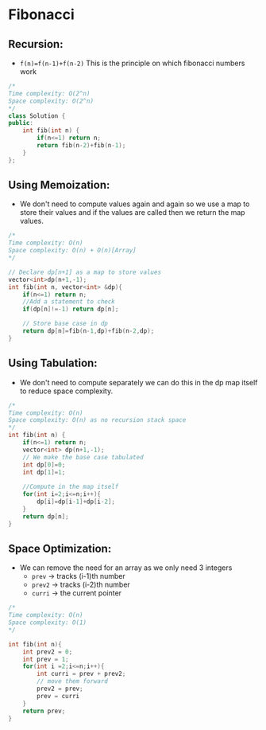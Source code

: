 # Fibonacci 

## Recursion:
- `f(n)=f(n-1)+f(n-2)`
This is the principle on which fibonacci numbers work

```cpp
/*
Time complexity: O(2^n)
Space complexity: O(2^n)
*/
class Solution {
public:
    int fib(int n) {
        if(n<=1) return n;
        return fib(n-2)+fib(n-1);
    }
};
```

## Using Memoization:
- We don't need to compute values again and again so we use a map to store their values and if the values are called then we return the map values.

```cpp
/*
Time complexity: O(n)
Space complexity: O(n) + O(n)[Array]
*/

// Declare dp[n+1] as a map to store values
vector<int>dp(n+1,-1);
int fib(int n, vector<int> &dp){
    if(n<=1) return n;
    //Add a statement to check
    if(dp[n]!=-1) return dp[n];

    // Store base case in dp
    return dp[n]=fib(n-1,dp)+fib(n-2,dp);
}
```

## Using Tabulation:
- We don't need to compute separately we can do this in the dp map itself to reduce space complexity.

```cpp
/*
Time complexity: O(n)
Space complexity: O(n) as no recursion stack space
*/
int fib(int n) {
    if(n<=1) return n;
    vector<int> dp(n+1,-1);
    // We make the base case tabulated
    int dp[0]=0;
    int dp[1]=1;
    
    //Compute in the map itself
    for(int i=2;i<=n;i++){
        dp[i]=dp[i-1]+dp[i-2];
    }
    return dp[n];
}
```

## Space Optimization:
- We can remove the need for an array as we only need 3 integers
    - `prev` -> tracks (i-1)th number
    - `prev2` -> tracks (i-2)th number
    - `curri` -> the current pointer

```cpp
/*
Time complexity: O(n)
Space complexity: O(1)
*/

int fib(int n){
    int prev2 = 0;
    int prev = 1;
    for(int i =2;i<=n;i++){
        int curri = prev + prev2;
        // move them forward
        prev2 = prev;
        prev = curri
    }
    return prev;
}

```